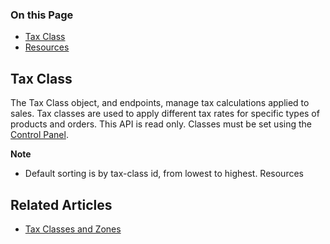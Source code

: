 <div class="otp" id="no-index">

### On this Page	
- [Tax Class](#tax-class)
- [Resources](#related-articles)

</div>

## Tax Class

The Tax Class object, and endpoints, manage tax calculations applied to sales. Tax classes are used to apply different tax rates for specific types of products and orders. This API is read only. Classes must be set using the [Control Panel](https://forum.bigcommerce.com/s/article/Taxes-Video#).

**Note**
- Default sorting is by tax-class id, from lowest to highest.
Resources

## Related Articles
- [Tax Classes and Zones](https://support.bigcommerce.com/s/question/0D51B00004EH8n1SAD/tax-classes-and-zones)